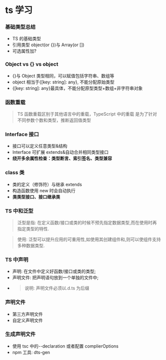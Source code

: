 # ts 学习

### 基础类型总结

- TS 的基础类型
- 引用类型 object(or {})与 Array(or [])
- 可选属性加?

### Object vs {} vs object

- {}与 Object 类型相同，可以赋值包括字符串、数组等
- object 相当于{[key: string]: any}, 不能分配原始类型
- {[key: string]: any}最具体，不能分配原型类型+数组+非字符串对象

### 函数重载

> TS 函数重载区别于其他语言中的重载，TypeScript 中的重载
> 是为了针对不同参数个数和类型，推断返回值类型

### Interface 接口

- 接口可以定义任意类型&结构
- Interface 可扩展 extends&自动合并相同类型接口
- **绕开多余属性检查：类型断言、索引签名、类型兼容**

### class 类

- 类的定义（修饰符）与继承 extends
- 构造函数使用 new 时会自动执行
- **类类型接口、接口继承类**

### TS 中和泛型

> 泛型是指: 在定义函数/接口或类的时候不预先指定数据类型,而在使用时再指定类型的特性.

> 使用: 泛型可以提升应用的可重用性,如使用其创建组件和,则可以使组件支持多种数据类型.

### TS 中声明

- 声明: 在文件中定义好函数/接口或类的类型;
- 声明文件: 把声明语句放到一个单独的文件中;
- > 说明: 声明文件必须以.d.ts 为后缀

### 声明文件

- 第三方声明文件
- 自定义声明文件

### 生成声明文件

- 使用 tsc 中的--declaration 或者配置 complierOptions
- npm 工具: dts-gen
